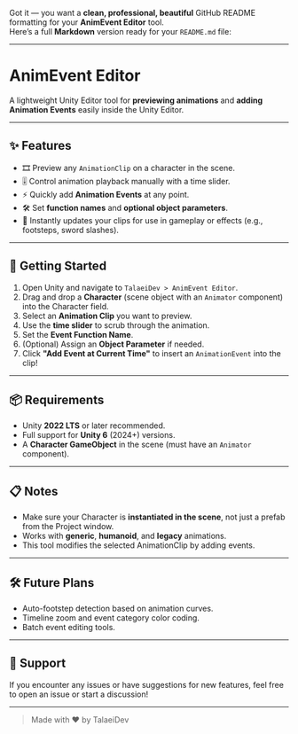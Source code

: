 Got it — you want a **clean, professional, beautiful** GitHub README formatting for your **AnimEvent Editor** tool.  
Here’s a full **Markdown** version ready for your `README.md` file:

---

# AnimEvent Editor

A lightweight Unity Editor tool for **previewing animations** and **adding Animation Events** easily inside the Unity Editor.

---

## ✨ Features
- 🎞️ Preview any `AnimationClip` on a character in the scene.
- 🎚️ Control animation playback manually with a time slider.
- ⚡ Quickly add **Animation Events** at any point.
- 🛠️ Set **function names** and **optional object parameters**.
- 🔄 Instantly updates your clips for use in gameplay or effects (e.g., footsteps, sword slashes).

---

## 🚀 Getting Started

1. Open Unity and navigate to `TalaeiDev > AnimEvent Editor`.
2. Drag and drop a **Character** (scene object with an `Animator` component) into the Character field.
3. Select an **Animation Clip** you want to preview.
4. Use the **time slider** to scrub through the animation.
5. Set the **Event Function Name**.
6. (Optional) Assign an **Object Parameter** if needed.
7. Click **"Add Event at Current Time"** to insert an `AnimationEvent` into the clip!

---

## 📦 Requirements
- Unity **2022 LTS** or later recommended.
- Full support for **Unity 6** (2024+) versions.
- A **Character GameObject** in the scene (must have an `Animator` component).

---

## 📋 Notes
- Make sure your Character is **instantiated in the scene**, not just a prefab from the Project window.
- Works with **generic**, **humanoid**, and **legacy** animations.
- This tool modifies the selected AnimationClip by adding events.

---

## 🛠 Future Plans
- Auto-footstep detection based on animation curves.
- Timeline zoom and event category color coding.
- Batch event editing tools.

---

## 💬 Support
If you encounter any issues or have suggestions for new features, feel free to open an issue or start a discussion!

---

> Made with ❤️ by TalaeiDev
